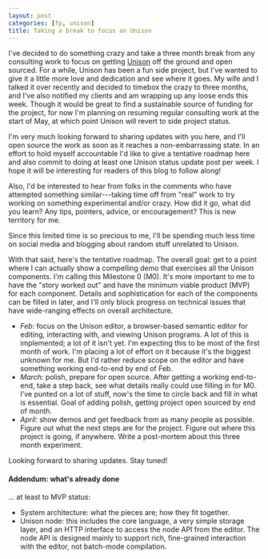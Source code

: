 ```yaml
---
layout: post
categories: [fp, unison]
title: Taking a break to focus on Unison
---
```


I've decided to do something crazy and take a three month break from any consulting work to focus on getting [Unison](/unison.html) off the ground and open sourced. For a while, Unison has been a fun side project, but I've wanted to give it a little more love and dedication and see where it goes. My wife and I talked it over recently and decided to timebox the crazy to three months, and I've also notified my clients and am wrapping up any loose ends this week. Though it would be great to find a sustainable source of funding for the project, for now I'm planning on resuming regular consulting work at the start of May, at which point Unison will revert to side project status.

I'm very much looking forward to sharing updates with you here, and I'll open source the work as soon as it reaches a non-embarrassing state. In an effort to hold myself accountable I'd like to give a tentative roadmap here and also commit to doing at least one Unison status update post per week. I hope it will be interesting for readers of this blog to follow along!

Also, I'd be interested to hear from folks in the comments who have attempted something similar---taking time off from "real" work to try working on something experimental and/or crazy. How did it go, what did you learn? Any tips, pointers, advice, or encouragement? This is new territory for me.

Since this limited time is so precious to me, I'll be spending much less time on social media and blogging about random stuff unrelated to Unison.

With that said, here's the tentative roadmap. The overall goal: get to a point where I can actually show a compelling demo that exercises all the Unison components. I'm calling this Milestone 0 (M0). It's more important to me to have the "story worked out" and have the minimum viable product (MVP) for each component. Details and sophistication for each of the components can be filled in later, and I'll only block progress on technical issues that have wide-ranging effects on overall architecture.

* _Feb:_ focus on the Unison editor, a browser-based semantic editor for editing, interacting with, and viewing Unison programs. A lot of this is implemented; a lot of it isn't yet. I'm expecting this to be most of the first month of work. I'm placing a lot of effort on it because it's the biggest unknown for me. But I'd rather reduce scope on the editor and have something working end-to-end by end of Feb. 
* _March:_ polish, prepare for open source. After getting a working end-to-end, take a step back, see what details really could use filling in for M0. I've punted on a lot of stuff, now's the time to circle back and fill in what is essential. Goal of adding polish, getting project open sourced by end of month.
* _April:_ show demos and get feedback from as many people as possible. Figure out what the next steps are for the project. Figure out where this project is going, if anywhere. Write a post-mortem about this three month experiment.

Looking forward to sharing updates. Stay tuned!

#### Addendum: what's already done ####

... at least to MVP status:

* System architecture: what the pieces are; how they fit together. 
* Unison node: this includes the core language, a very simple storage layer, and an HTTP interface to access the node API from the editor. The node API is designed mainly to support rich, fine-grained interaction with the editor, not batch-mode compilation.
